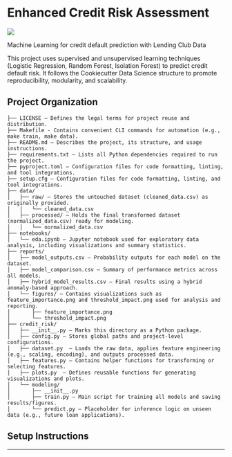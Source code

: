 # Enhanced Credit Risk Assessment

<a target="_blank" href="https://cookiecutter-data-science.drivendata.org/">
    <img src="https://img.shields.io/badge/CCDS-Project%20template-328F97?logo=cookiecutter" />
</a>

Machine Learning for credit  default prediction with Lending Club Data

This project uses supervised and unsupervised learning techniques (Logistic Regression, Random Forest, Isolation Forest) to predict credit default risk. It follows the Cookiecutter Data Science structure to promote reproducibility, modularity, and scalability.

## Project Organization

```
├── LICENSE – Defines the legal terms for project reuse and distribution.
├── Makefile - Contains convenient CLI commands for automation (e.g., make train, make data).
├── README.md – Describes the project, its structure, and usage instructions.
├── requirements.txt – Lists all Python dependencies required to run the project.
├── pyproject.toml – Configuration files for code formatting, linting, and tool integrations.
├── setup.cfg – Configuration files for code formatting, linting, and tool integrations.
├── data/
│   ├── raw/ – Stores the untouched dataset (cleaned_data.csv) as originally provided.
│   │   └── cleaned_data.csv
│   ├── processed/ – Holds the final transformed dataset (normalized_data.csv) ready for modeling.
│   │   └── normalized_data.csv
├── notebooks/ 
│   └── eda.ipynb – Jupyter notebook used for exploratory data analysis, including visualizations and summary statistics.
├── reports/
│   ├── model_outputs.csv – Probability outputs for each model on the dataset.
│   ├── model_comparison.csv – Summary of performance metrics across all models.
│   ├── hybrid_model_results.csv – Final results using a hybrid anomaly-based approach.
│   └── figures/ – Contains visualizations such as feature_importance.png and threshold_impact.png used for analysis and reporting.
│       ├── feature_importance.png
│       └── threshold_impact.png
├── credit_risk/
│   ├── __init__.py – Marks this directory as a Python package.
│   ├── config.py – Stores global paths and project-level configurations.
│   ├── dataset.py  – Loads the raw data, applies feature engineering (e.g., scaling, encoding), and outputs processed data.
│   ├── features.py – Contains helper functions for transforming or selecting features.
│   ├── plots.py  – Defines reusable functions for generating visualizations and plots.
│   └── modeling/
│       ├── __init__.py
│       ├── train.py – Main script for training all models and saving results/figures.
│       └── predict.py – Placeholder for inference logic on unseen data (e.g., future loan applications).

```
## Setup Instructions
--------

